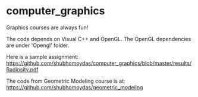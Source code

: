 # computer_graphics

Graphics courses are always fun!

The code depends on Visual C++ and OpenGL. The OpenGL dependencies are under 'Opengl' folder.

Here is a sample assignment: https://github.com/shubhomoydas/computer_graphics/blob/master/results/Radiosity.pdf

The code from Geometric Modeling course is at: https://github.com/shubhomoydas/geometric_modeling
